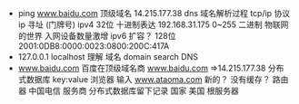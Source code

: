 - ping www.baidu.com 顶级域名
    14.215.177.38 dns 域名解析过程
    tcp/ip 协议 
    ip 寻址 (门牌号)
    ipv4    32位 十进制表达 192.168.31.175 0~255
    二进制
    物联网的世界    入网设备数量激增
    ipv6    扩容？
    128位   2001:0DB8:0000:0023:0800:200C:417A
- 127.0.0.1 localhost 理解
    域名 domain search DNS
- www.baidu.com 百度在顶级域名商 www.baidu.com =>14.215.177.38
    分布式数据库 
    key:value 
    浏览器 输入 www.ataoma.com 新的？
    没有缓存？
    路由器
    中国电信 服务商 分布式数据库留下记录
    国家 
    美国 根服务器


